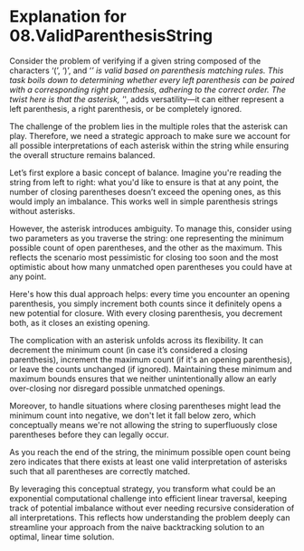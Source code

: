 # Explanation for 08.ValidParenthesisString

Consider the problem of verifying if a given string composed of the characters ‘(’, ‘)’, and ‘*’ is valid based on parenthesis matching rules. This task boils down to determining whether every left parenthesis can be paired with a corresponding right parenthesis, adhering to the correct order. The twist here is that the asterisk, '*', adds versatility—it can either represent a left parenthesis, a right parenthesis, or be completely ignored.

The challenge of the problem lies in the multiple roles that the asterisk can play. Therefore, we need a strategic approach to make sure we account for all possible interpretations of each asterisk within the string while ensuring the overall structure remains balanced.

Let’s first explore a basic concept of balance. Imagine you're reading the string from left to right: what you'd like to ensure is that at any point, the number of closing parentheses doesn’t exceed the opening ones, as this would imply an imbalance. This works well in simple parenthesis strings without asterisks.

However, the asterisk introduces ambiguity. To manage this, consider using two parameters as you traverse the string: one representing the minimum possible count of open parentheses, and the other as the maximum. This reflects the scenario most pessimistic for closing too soon and the most optimistic about how many unmatched open parentheses you could have at any point.

Here's how this dual approach helps: every time you encounter an opening parenthesis, you simply increment both counts since it definitely opens a new potential for closure. With every closing parenthesis, you decrement both, as it closes an existing opening.

The complication with an asterisk unfolds across its flexibility. It can decrement the minimum count (in case it’s considered a closing parenthesis), increment the maximum count (if it's an opening parenthesis), or leave the counts unchanged (if ignored). Maintaining these minimum and maximum bounds ensures that we neither unintentionally allow an early over-closing nor disregard possible unmatched openings.

Moreover, to handle situations where closing parentheses might lead the minimum count into negative, we don't let it fall below zero, which conceptually means we're not allowing the string to superfluously close parentheses before they can legally occur.

As you reach the end of the string, the minimum possible open count being zero indicates that there exists at least one valid interpretation of asterisks such that all parentheses are correctly matched.

By leveraging this conceptual strategy, you transform what could be an exponential computational challenge into efficient linear traversal, keeping track of potential imbalance without ever needing recursive consideration of all interpretations. This reflects how understanding the problem deeply can streamline your approach from the naive backtracking solution to an optimal, linear time solution.